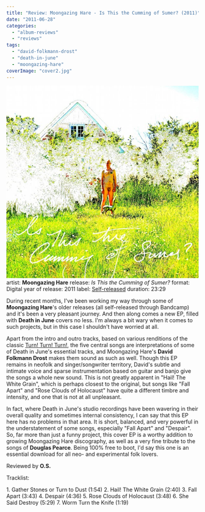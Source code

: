 ```yaml
---
title: "Review: Moongazing Hare - Is This the Cumming of Sumer? (2011)"
date: "2011-06-28"
categories: 
  - "album-reviews"
  - "reviews"
tags: 
  - "david-folkmann-drost"
  - "death-in-june"
  - "moongazing-hare"
coverImage: "cover2.jpg"
---
```


[![](images/cover2.jpg "moonhare_sumer")](http://www.eveningoflight.nl/wordpress/wp-content/uploads/2011/06/cover2.jpg "moonhare_sumer")artist: **Moongazing Hare** release: _Is This the Cumming of Sumer?_ format: Digital year of release: 2011 label: [Self-released](http://moongazinghare.bandcamp.com/) duration: 23:29

During recent months, I've been working my way through some of **Moongazing Hare**'s older releases (all self-released through Bandcamp) and it's been a very pleasant journey. And then along comes a new EP, filled with **Death in June** covers no less. I'm always a bit wary when it comes to such projects, but in this case I shouldn't have worried at all.

Apart from the intro and outro tracks, based on various renditions of the classic [Turn! Turn! Turn!](http://en.wikipedia.org/wiki/Turn!_Turn!_Turn!), the five central songs are interpretations of some of Death in June's essential tracks, and Moongazing Hare's **David Folkmann Drost** makes them sound as such as well. Though this EP remains in neofolk and singer/songwriter territory, David's subtle and intimate voice and sparse instrumentation based on guitar and banjo give the songs a whole new sound. This is not greatly apparent in "Hail! The White Grain", which is perhaps closest to the original, but songs like "Fall Apart" and "Rose Clouds of Holocaust" have quite a different timbre and intensity, and one that is not at all unpleasant.

In fact, where Death in June's studio recordings have been wavering in their overall quality and sometimes internal consistency, I can say that this EP here has no problems in that area. It is short, balanced, and very powerful in the understatement of some songs, especially "Fall Apart" and "Despair". So, far more than just a funny project, this cover EP is a worthy addition to growing Moongazing Hare discography, as well as a very fine tribute to the songs of **Douglas Pearce**. Being 100% free to boot, I'd say this one is an essential download for all neo- and experimental folk lovers.

Reviewed by **O.S.**

Tracklist:

1\. Gather Stones or Turn to Dust (1:54) 2. Hail! The White Grain (2:40) 3. Fall Apart (3:43) 4. Despair (4:36) 5. Rose Clouds of Holocaust (3:48) 6. She Said Destroy (5:29) 7. Worm Turn the Knife (1:19)
